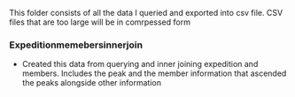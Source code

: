 This folder consists of all the data I queried and exported into csv file. CSV files that are too large will be in comrpessed form

### Expeditionmemebersinnerjoin
- Created this data from querying and inner joining expedition and members. Includes the peak and the member information that ascended the peaks alongside other information
